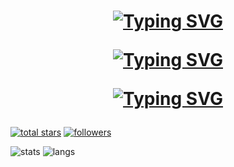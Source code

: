 <h1 align="center">
<a href="#"><img src="https://readme-typing-svg.demolab.com?font=JetBrains&size=35&duration=4500&pause=500&color=C8005F&center=true&vCenter=true&repeat=false&random=false&width=650&height=75&lines=Welcome+to+profile+of" alt="Typing SVG" /></a>
  
<a href="#"><img src="https://readme-typing-svg.demolab.com?font=JetBrains&size=35&duration=10000&pause=500&color=C8005F&center=true&vCenter=true&repeat=false&random=false&width=650&height=50&lines=Jan+Kyn%C4%8Dl" alt="Typing SVG" /></a>
  
<a href="#"><img src="https://readme-typing-svg.demolab.com?font=JetBrains&size=25&duration=4500&pause=500&color=C8005F&center=true&vCenter=true&repeat=true&random=true&width=500&height=75&lines=student+of+computer+science;web+developer;software+developer" alt="Typing SVG" /></a>
</h1>


<!-- Social badges section -->
<p align="left">
  <a href="https://github.com/kynclja?tab=repositories&sort=stargazers">
    <img alt="total stars" title="Total stars on GitHub" src="https://custom-icon-badges.demolab.com/github/stars/kynclja?color=CE4632&style=for-the-badge&labelColor=E15C47&logo=star"/></a>
  <a href="https://github.com/kynclja?tab=followers">
    <img alt="followers" title="Follow me on Github" src="https://custom-icon-badges.demolab.com/github/followers/kynclja?color=7B1A21&labelColor=E73542&style=for-the-badge&logo=person-add&label=Follow&logoColor=white"/></a>
</p>
    
<img alt="stats" src="https://github-readme-stats.vercel.app/api?username=kynclja&show_icons=true&theme=radical">

<img alt="langs" src="https://github-readme-stats.vercel.app/api/top-langs/?username=kynclja&theme=radical">
